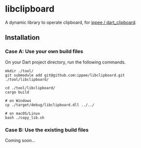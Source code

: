 # libclipboard

A dynamic library to operate clipboard, for [ippee / dart_clipboard](https://github.com/ippee/dart_clipboard).

## Installation

### Case A: Use your own build files

On your Dart project directory, run the following commands.

```shell
mkdir ./tool/
git submodule add git@github.com:ippee/libclipboard.git ./tool/libclipboard/

cd ./tool/libclipboard/
cargo build

# on Windows
cp ./target/debug/libclipboard.dll ../../

# on macOS/Linux
bash ./copy_lib.sh
```

### Case B: Use the existing build files

Coming soon...
